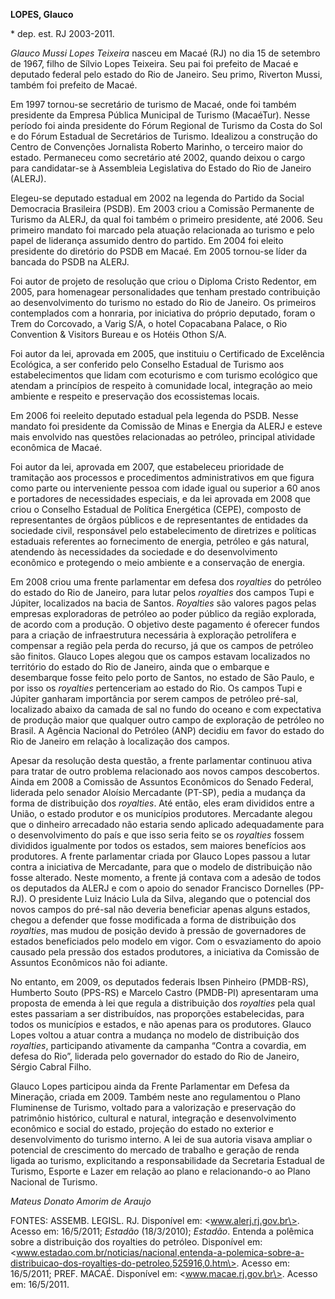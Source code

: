 **LOPES, Glauco**

\* dep. est. RJ 2003-2011.

*Glauco Mussi Lopes Teixeira* nasceu em Macaé (RJ) no dia 15 de setembro
de 1967, filho de Sílvio Lopes Teixeira. Seu pai foi prefeito de Macaé e
deputado federal pelo estado do Rio de Janeiro. Seu primo, Riverton
Mussi, também foi prefeito de Macaé.

Em 1997 tornou-se secretário de turismo de Macaé, onde foi também
presidente da Empresa Pública Municipal de Turismo (MacaéTur). Nesse
período foi ainda presidente do Fórum Regional de Turismo da Costa do
Sol e do Fórum Estadual de Secretários de Turismo. Idealizou a
construção do Centro de Convenções Jornalista Roberto Marinho, o
terceiro maior do estado. Permaneceu como secretário até 2002, quando
deixou o cargo para candidatar-se à Assembleia Legislativa do Estado do
Rio de Janeiro (ALERJ).

Elegeu-se deputado estadual em 2002 na legenda do Partido da Social
Democracia Brasileira (PSDB). Em 2003 criou a Comissão Permanente de
Turismo da ALERJ, da qual foi também o primeiro presidente, até 2006.
Seu primeiro mandato foi marcado pela atuação relacionada ao turismo e
pelo papel de liderança assumido dentro do partido. Em 2004 foi eleito
presidente do diretório do PSDB em Macaé. Em 2005 tornou-se líder da
bancada do PSDB na ALERJ.

Foi autor de projeto de resolução que criou o Diploma Cristo Redentor,
em 2005, para homenagear personalidades que tenham prestado contribuição
ao desenvolvimento do turismo no estado do Rio de Janeiro. Os primeiros
contemplados com a honraria, por iniciativa do próprio deputado, foram o
Trem do Corcovado, a Varig S/A, o hotel Copacabana Palace, o Rio
Convention & Visitors Bureau e os Hotéis Othon S/A.

Foi autor da lei, aprovada em 2005, que instituiu o Certificado de
Excelência Ecológica, a ser conferido pelo Conselho Estadual de Turismo
aos estabelecimentos que lidam com ecoturismo e com turismo ecológico
que atendam a princípios de respeito à comunidade local, integração ao
meio ambiente e respeito e preservação dos ecossistemas locais.

Em 2006 foi reeleito deputado estadual pela legenda do PSDB. Nesse
mandato foi presidente da Comissão de Minas e Energia da ALERJ e esteve
mais envolvido nas questões relacionadas ao petróleo, principal
atividade econômica de Macaé.

Foi autor da lei, aprovada em 2007, que estabeleceu prioridade de
tramitação aos processos e procedimentos administrativos em que figura
como parte ou interveniente pessoa com idade igual ou superior a 60 anos
e portadores de necessidades especiais, e da lei aprovada em 2008 que
criou o Conselho Estadual de Política Energética (CEPE), composto de
representantes de órgãos públicos e de representantes de entidades da
sociedade civil, responsável pelo estabelecimento de diretrizes e
políticas estaduais referentes ao fornecimento de energia, petróleo e
gás natural, atendendo às necessidades da sociedade e do desenvolvimento
econômico e protegendo o meio ambiente e a conservação de energia.

Em 2008 criou uma frente parlamentar em defesa dos *royalties* do
petróleo do estado do Rio de Janeiro, para lutar pelos *royalties* dos
campos Tupi e Júpiter, localizados na bacia de Santos. *Royalties* são
valores pagos pelas empresas exploradoras de petróleo ao poder público
da região explorada, de acordo com a produção. O objetivo deste
pagamento é oferecer fundos para a criação de infraestrutura necessária
à exploração petrolífera e compensar a região pela perda do recurso, já
que os campos de petróleo são finitos. Glauco Lopes alegou que os campos
estavam localizados no território do estado do Rio de Janeiro, ainda que
o embarque e desembarque fosse feito pelo porto de Santos, no estado de
São Paulo, e por isso os *royalties* pertenceriam ao estado do Rio. Os
campos Tupi e Júpiter ganharam importância por serem campos de petróleo
pré-sal, localizado abaixo da camada de sal no fundo do oceano e com
expectativa de produção maior que qualquer outro campo de exploração de
petróleo no Brasil. A Agência Nacional do Petróleo (ANP) decidiu em
favor do estado do Rio de Janeiro em relação à localização dos campos.

Apesar da resolução desta questão, a frente parlamentar continuou ativa
para tratar de outro problema relacionado aos novos campos descobertos.
Ainda em 2008 a Comissão de Assuntos Econômicos do Senado Federal,
liderada pelo senador Aloísio Mercadante (PT-SP), pedia a mudança da
forma de distribuição dos *royalties*. Até então, eles eram divididos
entre a União, o estado produtor e os municípios produtores. Mercadante
alegou que o dinheiro arrecadado não estaria sendo aplicado
adequadamente para o desenvolvimento do país e que isso seria feito se
os *royalties* fossem divididos igualmente por todos os estados, sem
maiores benefícios aos produtores. A frente parlamentar criada por
Glauco Lopes passou a lutar contra a iniciativa de Mercadante, para que
o modelo de distribuição não fosse alterado. Neste momento, a frente já
contava com a adesão de todos os deputados da ALERJ e com o apoio do
senador Francisco Dornelles (PP-RJ). O presidente Luiz Inácio Lula da
Silva, alegando que o potencial dos novos campos do pré-sal não deveria
beneficiar apenas alguns estados, chegou a defender que fosse modificada
a forma de distribuição dos *royalties*, mas mudou de posição devido à
pressão de governadores de estados beneficiados pelo modelo em vigor.
Com o esvaziamento do apoio causado pela pressão dos estados produtores,
a iniciativa da Comissão de Assuntos Econômicos não foi adiante.

No entanto, em 2009, os deputados federais Ibsen Pinheiro (PMDB-RS),
Humberto Souto (PPS-RS) e Marcelo Castro (PMDB-PI) apresentaram uma
proposta de emenda à lei que regula a distribuição dos *royalties* pela
qual estes passariam a ser distribuídos, nas proporções estabelecidas,
para todos os municípios e estados, e não apenas para os produtores.
Glauco Lopes voltou a atuar contra a mudança no modelo de distribuição
dos *royalties*, participando ativamente da campanha “Contra a covardia,
em defesa do Rio”, liderada pelo governador do estado do Rio de Janeiro,
Sérgio Cabral Filho.

Glauco Lopes participou ainda da Frente Parlamentar em Defesa da
Mineração, criada em 2009. Também neste ano regulamentou o Plano
Fluminense de Turismo, voltado para a valorização e preservação do
patrimônio histórico, cultural e natural, integração e desenvolvimento
econômico e social do estado, projeção do estado no exterior e
desenvolvimento do turismo interno. A lei de sua autoria visava ampliar
o potencial de crescimento do mercado de trabalho e geração de renda
ligada ao turismo, explicitando a responsabilidade da Secretaria
Estadual de Turismo, Esporte e Lazer em relação ao plano e
relacionando-o ao Plano Nacional de Turismo.

*Mateus Donato Amorim de Araujo*

FONTES: ASSEMB. LEGISL. RJ. Disponível em: \<www.alerj.rj.gov.br\>.
Acesso em: 16/5/2011; *Estadão* (18/3/2010); *Estadão*. Entenda a
polêmica sobre a distribuição dos royalties do petróleo. Disponível em:
\<www.estadao.com.br/noticias/nacional,entenda-a-polemica-sobre-a-distribuicao-dos-royalties-do-petroleo,525916,0.htm\>.
Acesso em: 16/5/2011; PREF. MACAÉ. Disponível em:
\<www.macae.rj.gov.br\>. Acesso em: 16/5/2011.
